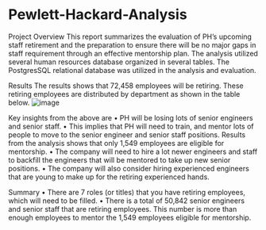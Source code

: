 # Pewlett-Hackard-Analysis

Project Overview
This report summarizes the evaluation of PH’s upcoming staff retirement and the preparation to ensure there will be no major gaps in staff requirement through an effective mentorship plan.
The analysis utilized several human resources database organized in several tables. The PostgresSQL relational database was utilized in the analysis and evaluation.

Results
The results shows that 72,458 employees will be retiring. These retiring employees are distributed by department as shown in the table below.
![image](https://user-images.githubusercontent.com/105121697/176355691-6295eb0c-5034-4c9c-bcdd-692f3a4695b2.png)

Key insights from the above are
•	PH will be losing lots of senior engineers and senior staff.
•	This implies that PH will need to train, and mentor lots of people to move to the senior engineer and senior staff positions. Results from the analysis shows that only 1,549 employees are eligible for mentorship.
•	The company will need to hire a lot newer engineers and staff to backfill the engineers that will be mentored to take up new senior positions.
•	The company will also consider hiring experienced engineers that are young to make up for the retiring experienced hands.

Summary
•	There are 7 roles (or titles) that you have retiring employees, which will need to be filled. 
•	There is a total of 50,842 senior engineers and senior staff that are retiring employees. This number is more than enough employees to mentor the 1,549 employees eligible for mentorship. 

